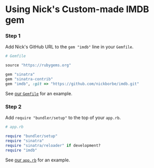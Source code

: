 Using Nick's Custom-made IMDB gem
================================

### Step 1 ###
Add Nick's GitHub URL to the `gem "imdb"` line in your `Gemfile`.

```ruby
# Gemfile

source "https://rubygems.org"

gem "sinatra"
gem "sinatra-contrib"
gem "imdb", :git => "https://github.com/nickborbe/imdb.git"
```

See [our `Gemfile`](Gemfile#5) for an example.


### Step 2 ###
Add `require "bundler/setup"` to the top of your `app.rb`.

```ruby
# app.rb

require "bundler/setup"
require "sinatra"
require "sinatra/reloader" if development?
require "imdb"
```

See [our `app.rb`](app.rb#1) for an example.

